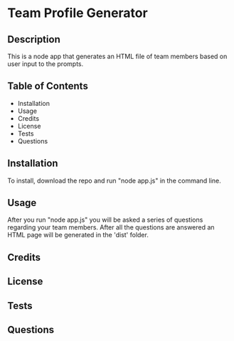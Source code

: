 # Team Profile Generator

## Description

This is a node app that generates an HTML file of team members based on user input to the prompts. 

## Table of Contents

* Installation
* Usage
* Credits
* License
* Tests
* Questions

## Installation

To install, download the repo and run "node app.js" in the command line. 

## Usage

After you run "node app.js" you will be asked a series of questions regarding your team members. After all the questions are answered an HTML page will be generated in the 'dist' folder. 

## Credits

## License

## Tests

## Questions


